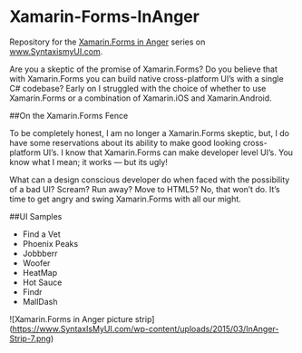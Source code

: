 # Xamarin-Forms-InAnger
Repository for the [Xamarin.Forms in Anger](https://www.syntaxismyui.com/category/xamarin-forms/inanger-xamarin-forms/) series on www.SyntaxismyUI.com.

Are you a skeptic of the promise of Xamarin.Forms? Do you believe that with Xamarin.Forms you can build native cross-platform UI’s with a single C# codebase? Early on I struggled with the choice of whether to use Xamarin.Forms or a combination of Xamarin.iOS and Xamarin.Android.

##On the Xamarin.Forms Fence

To be completely honest, I am no longer a Xamarin.Forms skeptic, but, I do have some reservations about its ability to make good looking cross-platform UI’s. I know that Xamarin.Forms can make developer level UI’s. You know what I mean; it works — but its ugly!

What can a design conscious developer do when faced with the possibility of a bad UI? Scream? Run away? Move to HTML5? No, that won’t do. It’s time to get angry and swing Xamarin.Forms with all our might.


##UI Samples

* Find a Vet
* Phoenix Peaks
* Jobbberr
* Woofer
* HeatMap
* Hot Sauce
* Findr
* MallDash

![Xamarin.Forms in Anger picture strip] (https://www.SyntaxIsMyUI.com/wp-content/uploads/2015/03/InAnger-Strip-7.png)
